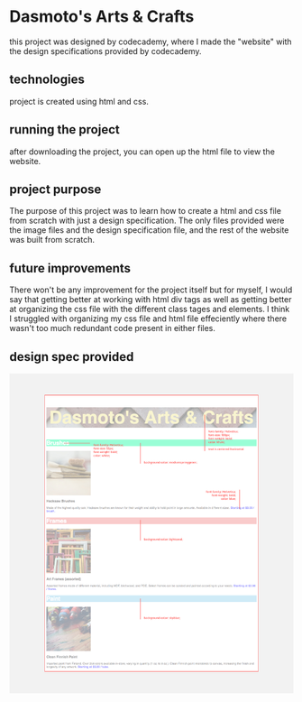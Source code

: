 # Dasmoto's Arts & Crafts

this project was designed by codecademy, where I made the "website" with the design specifications provided by codecademy.

## technologies

project is created using html and css.

## running the project

after downloading the project, you can open up the html file to view the website.

## project purpose

The purpose of this project was to learn how to create a html and css file from scratch with just a design specification. The only files provided were the image files and the design specification file, and the rest of the website was built from scratch.

## future improvements

There won't be any improvement for the project itself but for myself, I would say that getting better at working with html div tags as well as getting better at organizing the css file with the different class tages and elements. I think I struggled with organizing my css file and html file effeciently where there wasn't too much redundant code present in either files.

## design spec provided

<img src="./resources/dasmotos-arts_redline.jpg"/>
